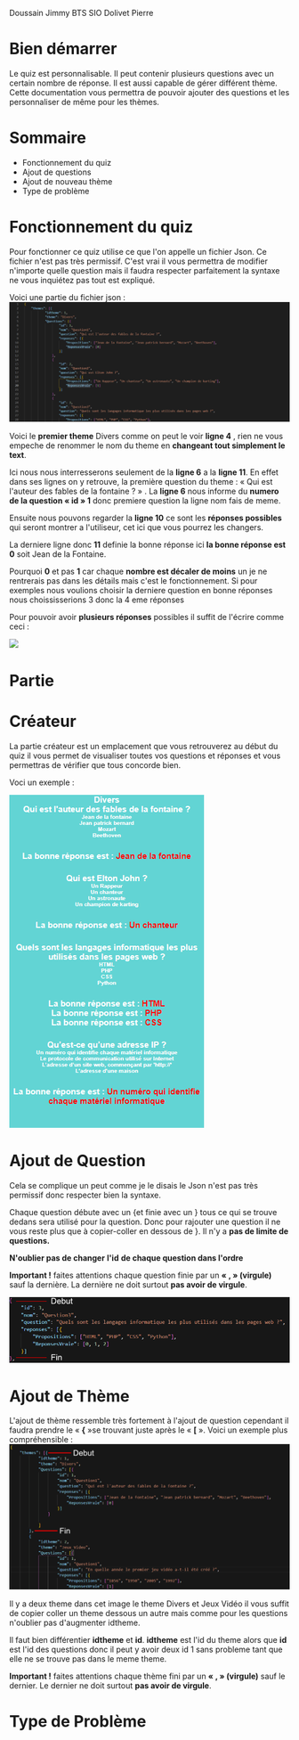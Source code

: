 ﻿Doussain Jimmy BTS SIO
Dolivet Pierre

# **Bien démarrer**

Le quiz est personnalisable. Il peut contenir plusieurs questions avec un certain nombre de réponse. Il est aussi capable de gérer différent thème. Cette documentation vous permettra de pouvoir ajouter des questions et les personnaliser de même pour les thèmes.

# **Sommaire**

- Fonctionnement du quiz
- Ajout de questions
- Ajout de nouveau thème
- Type de problème

# **Fonctionnement du quiz**

Pour fonctionner ce quiz utilise ce que l&#39;on appelle un fichier Json. Ce fichier n&#39;est pas très permissif. C&#39;est vrai il vous permettra de modifier n&#39;importe quelle question mais il faudra respecter parfaitement la syntaxe ne vous inquiétez pas tout est expliqué.

Voici une partie du fichier json : ![](Images/tuto4.png)

Voici le **premier theme** Divers comme on peut le voir **ligne 4** , rien ne vous empeche de renommer le nom du theme en **changeant tout simplement le text**.

Ici nous nous interresserons seulement de la **ligne 6** a la **ligne 11**. En effet dans ses lignes on y retrouve, la première question du theme : « Qui est l&#39;auteur des fables de la fontaine ? » . La **ligne 6** nous informe du **numero de la question « id » 1** donc premiere question la ligne nom fais de meme.

Ensuite nous pouvons regarder la **ligne 10** ce sont les **réponses possibles** qui seront montrer a l&#39;utiliseur, cet ici que vous pourrez les changers.

La derniere ligne donc **11** definie la bonne réponse ici **la bonne réponse est 0** soit Jean de la Fontaine.

Pourquoi **0** et pas **1** car chaque **nombre est décaler de moins** un je ne rentrerais pas dans les détails mais c&#39;est le fonctionnement. Si pour exemples nous voulions choisir la derniere question en bonne réponses nous choississerions 3 donc la 4 eme réponses

Pour pouvoir avoir **plusieurs réponses** possibles il suffit de l&#39;écrire comme ceci :

![](RackMultipart20210206-4-mpepoa_html_84676dc681d41766.png)

# **Partie**

#

# **Créateur**

La partie créateur est un emplacement que vous retrouverez au début du quiz il vous permet de visualiser toutes vos questions et réponses et vous permettras de vérifier que tous concorde bien.

Voci un exemple :

![](Images/tutocreateur.png)

# **Ajout de Question**

Cela se complique un peut comme je le disais le Json n&#39;est pas très permissif donc respecter bien la syntaxe.

Chaque question débute avec un {et finie avec un } tous ce qui se trouve dedans sera utilisé pour la question. Donc pour rajouter une question il ne vous reste plus que à copier-coller en dessous de }. Il n&#39;y a **pas de limite de questions.**

**N&#39;oublier pas de changer**  **l&#39;id**  **de chaque question dans l&#39;ordre**

**Important !** faites attentions chaque question finie par un **« , » (virgule)** sauf la dernière. La dernière ne doit surtout **pas avoir de virgule**.

![](Images/tuto2.png)

# **Ajout de Thème**

L&#39;ajout de thème ressemble très fortement à l&#39;ajout de question cependant il faudra prendre le « **{** »se trouvant juste après le « **[** ». Voici un exemple plus compréhensible : ![](Images/tuto3.png)

Il y a deux theme dans cet image le theme Divers et Jeux Vidéo il vous suffit de copier coller un theme dessous un autre mais comme pour les questions n&#39;oublier pas d&#39;augmenter idtheme.

Il faut bien différentier **idtheme** et **id**. **idtheme** est l&#39;id du theme alors que **id** est l&#39;id des questions donc il peut y avoir deux id 1 sans probleme tant que elle ne se trouve pas dans le meme theme.

**Important !** faites attentions chaque thème fini par un **« , » (virgule)** sauf le dernier. Le dernier ne doit surtout **pas avoir de virgule**.

# **Type de Problème**